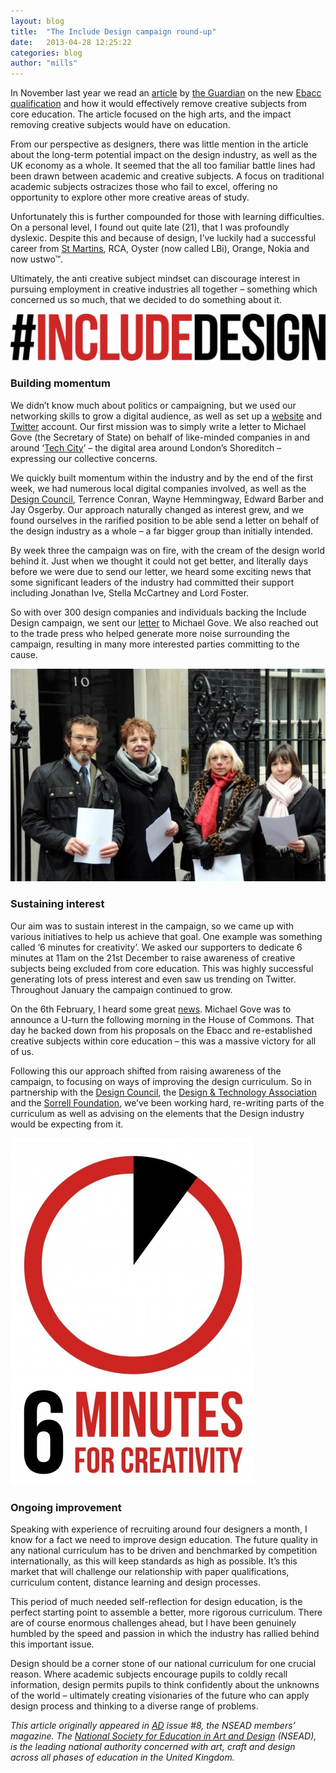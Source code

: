 ```yaml
---
layout: blog
title:  "The Include Design campaign round-up"
date:   2013-04-28 12:25:22
categories: blog
author: "mills"
---
```


<p>
  In November last year we read an <a href="http://www.theguardian.com/education/2012/nov/02/arts-leaders-concerns-ebacc-schools">article</a> by <a href="http://www.theguardian.com/uk">the Guardian</a> on the new <a href="http://en.wikipedia.org/wiki/English_Baccalaureate">Ebacc qualification</a> and how it would effectively remove creative subjects from core education. The article focused on the high arts, and the impact removing creative subjects would have on education.
</p>
<!--more-->
<p>
  From our perspective as designers, there was little mention in the article about the long-term potential impact on the design industry, as well as the UK economy as a whole. It seemed that the all too familiar battle lines had been drawn between academic and creative subjects. A focus on traditional academic subjects ostracizes those who fail to excel, offering no opportunity to explore other more creative areas of study.
</p>

<p>
  Unfortunately this is further compounded for those with learning difficulties. On a personal level, I found out quite late (21), that I was profoundly dyslexic. Despite this and because of design, I’ve luckily had a successful career from <a href="http://www.csm.arts.ac.uk/">St Martins</a>, RCA, Oyster (now called LBi), Orange, Nokia and now ustwo™.
</p>
<p>
  Ultimately, the anti creative subject mindset can discourage interest in pursuing employment in creative industries all together – something which concerned us so much, that we decided to do something about it.
</p>
<img src="/img/include.png"/>
<h3>Building momentum</h3>
<p>
  We didn’t know much about politics or campaigning, but we used our networking skills to grow a digital audience, as well as set up a <a href="http://includedesign.org/">website</a> and <a href="https://twitter.com/includedesign">Twitter</a> account. Our first mission was to simply write a letter to Michael Gove (the Secretary of State) on behalf of like-minded companies in and around ‘<a href="http://techcity.io/">Tech City</a>’ – the digital area around London’s Shoreditch – expressing our collective concerns.
</p>
<p>
  We quickly built momentum within the industry and by the end of the first week, we had numerous local digital companies involved, as well as the <a href="http://www.designcouncil.org.uk/">Design Council</a>, Terrence Conran, Wayne Hemmingway, Edward Barber and Jay Osgerby. Our approach naturally changed as interest grew, and we found ourselves in the rarified position to be able send a letter on behalf of the design industry as a whole – a far bigger group than initially intended.
</p>
<p>
  By week three the campaign was on fire, with the cream of the design world behind it. Just when we thought it could not get better, and literally days before we were due to send our letter, we heard some exciting news that some significant leaders of the industry had committed their support including Jonathan Ive, Stella McCartney and Lord Foster.
</p>
<p>
  So with over 300 design companies and individuals backing the Include Design campaign, we sent our <a href="http://www.digitalartsonline.co.uk/news/creative-business/uk-design-industry-tells-michael-gove-put-design-into-ebacc/">letter</a> to Michael Gove. We also reached out to the trade press who helped generate more noise surrounding the campaign, resulting in many more interested parties committing to the cause.
</p>

<img src="/img/10downing.jpg"/>

<h3>Sustaining interest</h3>
<p>
  Our aim was to sustain interest in the campaign, so we came up with various initiatives to help us achieve that goal. One example was something called ‘6 minutes for creativity’. We asked our supporters to dedicate 6 minutes at 11am on the 21st December to raise awareness of creative subjects being excluded from core education. This was highly successful generating lots of press interest and even saw us trending on Twitter. Throughout January the campaign continued to grow.
</p>
<p>
  On the 6th February, I heard some great <a href="http://www.telegraph.co.uk/education/educationnews/9854520/Michael-Goves-GCSE-U-turn-how-EBacc-was-scrapped.html">news</a>. Michael Gove was to announce a U-turn the following morning in the House of Commons. That day he backed down from his proposals on the Ebacc and re-established creative subjects within core education – this was a massive victory for all of us.
</p>
<p>
  Following this our approach shifted from raising awareness of the campaign, to focusing on ways of improving the design curriculum. So in partnership with the <a href="http://www.designcouncil.org.uk">Design Council</a>, the <a href="https://www.data.org.uk/">Design &amp; Technology Association</a> and the <a href="http://www.thesorrellfoundation.com/">Sorrell Foundation</a>, we’ve been working hard, re-writing parts of the curriculum as well as advising on the elements that the Design industry would be expecting from it.
</p>
<img src="/img/6min.jpg"/>

<h3>Ongoing improvement</h3>
<p>
  Speaking with experience of recruiting around four designers a month, I know for a fact we need to improve design education. The future quality in any national curriculum has to be driven and benchmarked by competition internationally, as this will keep standards as high as possible. It’s this market that will challenge our relationship with paper qualifications, curriculum content, distance learning and design processes.
</p>
<p>
  This period of much needed self-reflection for design education, is the perfect starting point to assemble a better, more rigorous curriculum. There are of course enormous challenges ahead, but I have been genuinely humbled by the speed and passion in which the industry has rallied behind this important issue.
</p>
<p>
  Design should be a corner stone of our national curriculum for one crucial reason. Where academic subjects encourage pupils to coldly recall information, design permits pupils to think confidently about the unknowns of the world – ultimately creating visionaries of the future who can apply design process and thinking to a diverse range of problems.
</p>
<p>
  <em>This article originally appeared in <a href="http://www.nsead.org/publications/ad.aspx">AD</a> issue #8, the NSEAD members’ magazine. The <a href="http://www.nsead.org/home/index.aspx">National Society for Education in Art and Design</a> (NSEAD), is the leading national authority concerned with art, craft and design across all phases of education in the United Kingdom.</em>
</p>
